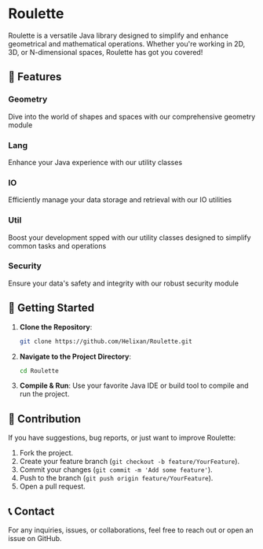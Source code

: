 # Roulette

Roulette is a versatile Java library designed to simplify and enhance geometrical and mathematical operations. Whether you're working in 2D, 3D, or N-dimensional spaces, Roulette has got you covered!

## 🌟 Features

### Geometry
Dive into the world of shapes and spaces with our comprehensive geometry module

### Lang
Enhance your Java experience with our utility classes

### IO
Efficiently manage your data storage and retrieval with our IO utilities

### Util
Boost your development spped with our utility classes designed to simplify common tasks and operations

### Security
Ensure your data's safety and integrity with our robust security module

## 🚀 Getting Started

1. **Clone the Repository**:
   ```bash
   git clone https://github.com/Helixan/Roulette.git
   ```

2. **Navigate to the Project Directory**:
   ```bash
   cd Roulette
   ```

3. **Compile & Run**:
   Use your favorite Java IDE or build tool to compile and run the project.

## 🤝 Contribution

If you have suggestions, bug reports, or just want to improve Roulette:
1. Fork the project.
2. Create your feature branch (`git checkout -b feature/YourFeature`).
3. Commit your changes (`git commit -m 'Add some feature'`).
4. Push to the branch (`git push origin feature/YourFeature`).
5. Open a pull request.

## 📞 Contact

For any inquiries, issues, or collaborations, feel free to reach out or open an issue on GitHub.
